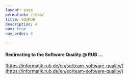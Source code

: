 ```yaml
---
layout: page
permalink: /team/
title: SQ@RUB
description: #
nav: true
nav_order: 4

---
```


#### Redirecting to the Software Quality @ RUB ...

[https://informatik.rub.de/en/sq/team-software-quality/](https://informatik.rub.de/en/sq/team-software-quality/)

<script type="text/javascript">
    window.location.href = "https://informatik.rub.de/en/sq/"
</script>